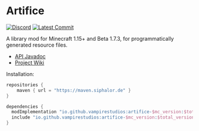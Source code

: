 # Artifice
[![Discord](https://img.shields.io/discord/901129108275216392?color=red&label=Discord)](https://discord.gg/63hmSTxyDA)
[![Latest Commit](https://img.shields.io/github/last-commit/vampire-studios/artifice/babric-b1.7.3?color=blue)](https://github.com/vampire-studios/artifice/commits/babric-b1.7.3)

A library mod for Minecraft 1.15+ and Beta 1.7.3, for programmatically generated resource files.

- [API Javadoc](https://htmlpreview.github.io/?https://github.com/vampire-studios/artifice/blob/babric-b1.7.3/doc/index.html)
- [Project Wiki](https://github.com/vampire-studios/artifice/blob/babric-b1.7.3/src/testmod/java/com/swordglowsblue/artifice/test/ArtificeTestMod.java)

Installation: 

```gradle
repositories {
    maven { url = "https://maven.siphalor.de" }
}

dependencies {
  modImplementation "io.github.vampirestudios:artifice-$mc_version:$total_version"
  include "io.github.vampirestudios:artifice-$mc_version:$total_version"
}
```